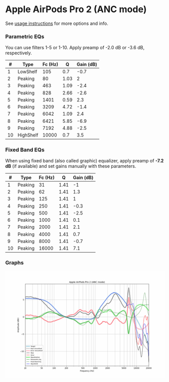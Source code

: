# Apple AirPods Pro 2 (ANC mode)
See [usage instructions](https://github.com/jaakkopasanen/AutoEq#usage) for more options and info.

### Parametric EQs
You can use filters 1-5 or 1-10. Apply preamp of -2.0 dB or -3.6 dB, respectively.

|   # | Type      |   Fc (Hz) |    Q |   Gain (dB) |
|-----|-----------|-----------|------|-------------|
|   1 | LowShelf  |       105 | 0.7  |        -0.7 |
|   2 | Peaking   |        80 | 1.03 |         2   |
|   3 | Peaking   |       463 | 1.09 |        -2.4 |
|   4 | Peaking   |       828 | 2.66 |        -2.6 |
|   5 | Peaking   |      1401 | 0.59 |         2.3 |
|   6 | Peaking   |      3209 | 4.72 |        -1.4 |
|   7 | Peaking   |      6042 | 1.09 |         2.4 |
|   8 | Peaking   |      6421 | 5.85 |        -6.9 |
|   9 | Peaking   |      7192 | 4.88 |        -2.5 |
|  10 | HighShelf |     10000 | 0.7  |         3.5 |

### Fixed Band EQs
When using fixed band (also called graphic) equalizer, apply preamp of **-7.2 dB** (if available) and set gains manually with these parameters.

|   # | Type    |   Fc (Hz) |    Q |   Gain (dB) |
|-----|---------|-----------|------|-------------|
|   1 | Peaking |        31 | 1.41 |        -1   |
|   2 | Peaking |        62 | 1.41 |         1.3 |
|   3 | Peaking |       125 | 1.41 |         1   |
|   4 | Peaking |       250 | 1.41 |        -0.3 |
|   5 | Peaking |       500 | 1.41 |        -2.5 |
|   6 | Peaking |      1000 | 1.41 |         0.1 |
|   7 | Peaking |      2000 | 1.41 |         2.1 |
|   8 | Peaking |      4000 | 1.41 |         0.7 |
|   9 | Peaking |      8000 | 1.41 |        -0.7 |
|  10 | Peaking |     16000 | 1.41 |         7.1 |

### Graphs
![](./Apple%20AirPods%20Pro%202%20(ANC%20mode).png)
